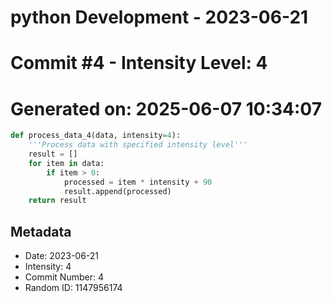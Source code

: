 ﻿# python Development - 2023-06-21
# Commit #4 - Intensity Level: 4
# Generated on: 2025-06-07 10:34:07
```python
def process_data_4(data, intensity=4):
    '''Process data with specified intensity level'''
    result = []
    for item in data:
        if item > 0:
            processed = item * intensity + 90
            result.append(processed)
    return result
```
## Metadata
- Date: 2023-06-21
- Intensity: 4
- Commit Number: 4
- Random ID: 1147956174
